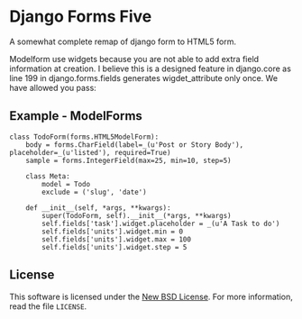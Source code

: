# Django Forms Five

A somewhat complete remap of django form to HTML5 form.

Modelform use widgets because you are not able to add extra field information at creation.  I believe this is a designed feature in django.core as line 199 in django.forms.fields generates wigdet_attribute only once. We have allowed you pass:


## Example - ModelForms
```
class TodoForm(forms.HTML5ModelForm):
    body = forms.CharField(label=_(u'Post or Story Body'), placeholder=_(u'listed'), required=True)
    sample = forms.IntegerField(max=25, min=10, step=5)

    class Meta:
        model = Todo
        exclude = ('slug', 'date')

    def __init__(self, *args, **kwargs):
        super(TodoForm, self).__init__(*args, **kwargs)
        self.fields['task'].widget.placeholder = _(u'A Task to do')
        self.fields['units'].widget.min = 0
        self.fields['units'].widget.max = 100
        self.fields['units'].widget.step = 5
```

## License

This software is licensed under the [New BSD License][BSD]. For more information, read the file ``LICENSE``.

[BSD]: http://creativecommons.org/licenses/BSD/